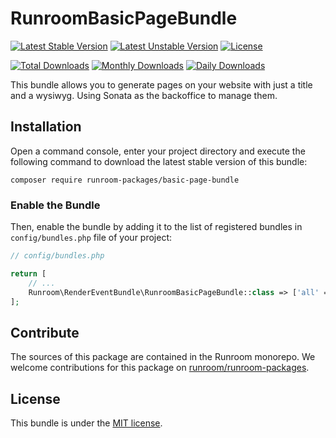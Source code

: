 RunroomBasicPageBundle
======================

[![Latest Stable Version](https://poser.pugx.org/runroom-packages/basic-page-bundle/v/stable)](https://packagist.org/packages/runroom-packages/basic-page-bundle)
[![Latest Unstable Version](https://poser.pugx.org/runroom-packages/basic-page-bundle/v/unstable)](https://packagist.org/packages/runroom-packages/basic-page-bundle)
[![License](https://poser.pugx.org/runroom-packages/basic-page-bundle/license)](https://packagist.org/packages/runroom-packages/basic-page-bundle)

[![Total Downloads](https://poser.pugx.org/runroom-packages/basic-page-bundle/downloads)](https://packagist.org/packages/runroom-packages/basic-page-bundle)
[![Monthly Downloads](https://poser.pugx.org/runroom-packages/basic-page-bundle/d/monthly)](https://packagist.org/packages/runroom-packages/basic-page-bundle)
[![Daily Downloads](https://poser.pugx.org/runroom-packages/basic-page-bundle/d/daily)](https://packagist.org/packages/runroom-packages/basic-page-bundle)

This bundle allows you to generate pages on your website with just a title and a wysiwyg. Using Sonata as the backoffice to manage them.

## Installation

Open a command console, enter your project directory and execute the following command to download the latest stable version of this bundle:

```
composer require runroom-packages/basic-page-bundle
```

### Enable the Bundle

Then, enable the bundle by adding it to the list of registered bundles in `config/bundles.php` file of your project:

```php
// config/bundles.php

return [
    // ...
    Runroom\RenderEventBundle\RunroomBasicPageBundle::class => ['all' => true],
];
```
## Contribute
The sources of this package are contained in the Runroom monorepo. We welcome contributions for this package on [runroom/runroom-packages](https://github.com/Runroom/runroom-packages).

## License

This bundle is under the [MIT license](LICENSE).
